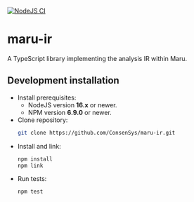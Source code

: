 [![NodeJS CI](https://github.com/ConsenSys/maru-ir2/.github/workflows/node.js.yaml/badge.svg)](https://github.com/ConsenSys/maru-ir2/.github/workflows/node.js.yaml)

# maru-ir

A TypeScript library implementing the analysis IR within Maru.

## Development installation

-   Install prerequisites:
    -   NodeJS version **16.x** or newer.
    -   NPM version **6.9.0** or newer.
-   Clone repository:
    ```bash
    git clone https://github.com/ConsenSys/maru-ir.git
    ```
-   Install and link:
    ```bash
    npm install
    npm link
    ```
-   Run tests:
    ```bash
    npm test
    ```
